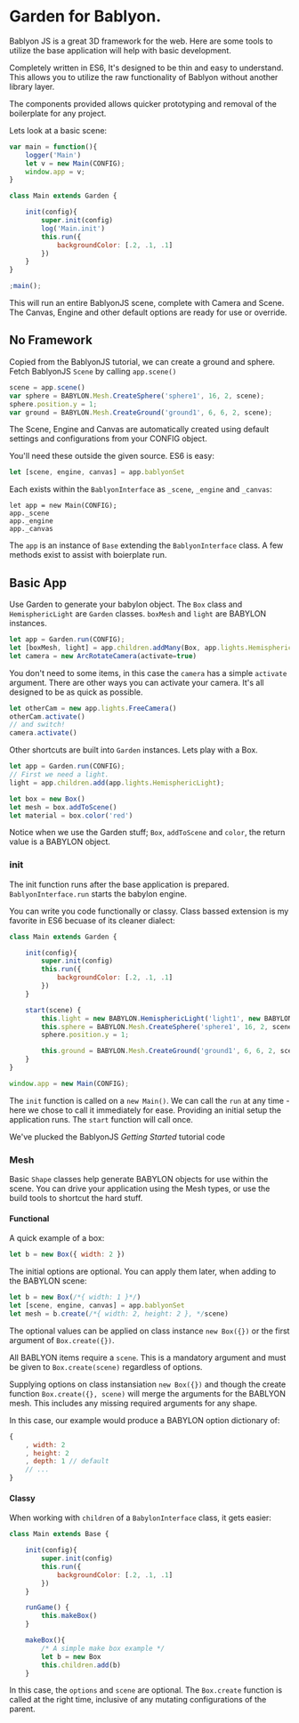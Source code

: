 # Garden for Bablyon.

Bablyon JS is a great 3D framework for the web. Here are some tools to utilize the base application will help with basic development.

Completely written in ES6, It's designed to be thin and easy to understand. This allows you to utilize the raw functionality of Bablyon without another library layer.

The components provided allows quicker prototyping and removal of the boilerplate for any project.

Lets look at a basic scene:

```js
var main = function(){
    logger('Main')
    let v = new Main(CONFIG);
    window.app = v;
}

class Main extends Garden {

    init(config){
        super.init(config)
        log('Main.init')
        this.run({
            backgroundColor: [.2, .1, .1]
        })
    }
}

;main();
```

This will run an entire BablyonJS scene, complete with Camera and Scene. The Canvas, Engine and other default options are ready for use or override.

## No Framework

Copied from the BablyonJS tutorial, we can create a ground and sphere. Fetch BablyonJS `Scene` by calling `app.scene()`

```js
scene = app.scene()
var sphere = BABYLON.Mesh.CreateSphere('sphere1', 16, 2, scene);
sphere.position.y = 1;
var ground = BABYLON.Mesh.CreateGround('ground1', 6, 6, 2, scene);
```

The Scene, Engine and Canvas are automatically created using default settings and configurations from your CONFIG object.

You'll need these outside the given source. ES6 is easy:

```js
let [scene, engine, canvas] = app.bablyonSet
```

Each exists within the `BablyonInterface` as `_scene`, `_engine` and `_canvas`:

```app
let app = new Main(CONFIG);
app._scene
app._engine
app._canvas
```

The `app` is an instance of `Base` extending the `BablyonInterface` class. A few methods exist to assist with boierplate run.


## Basic App

Use Garden to generate your babylon object. The `Box` class and `HemisphericLight` are `Garden` classes. `boxMesh` and `light` are BABYLON instances.

```js
let app = Garden.run(CONFIG);
let [boxMesh, light] = app.children.addMany(Box, app.lights.HemisphericLight);
let camera = new ArcRotateCamera(activate=true)
```

You don't need to some items, in this case the `camera` has a simple `activate` argument. There are other ways you can activate your camera. It's all designed to be as quick as possible.

```js
let otherCam = new app.lights.FreeCamera()
otherCam.activate()
// and switch!
camera.activate()
```

Other shortcuts are built into `Garden` instances. Lets play with a Box.

```js
let app = Garden.run(CONFIG);
// First we need a light.
light = app.children.add(app.lights.HemisphericLight);

let box = new Box()
let mesh = box.addToScene()
let material = box.color('red')
```

Notice when we use the Garden stuff; `Box`, `addToScene` and `color`, the return value is a BABYLON object.



### init

The init function runs after the base application is prepared. `BablyonInterface.run` starts the babylon engine.

You can write you code functionally or classy. Class bassed extension is my favorite in ES6 becuase of its cleaner dialect:

```js
class Main extends Garden {

    init(config){
        super.init(config)
        this.run({
            backgroundColor: [.2, .1, .1]
        })
    }

    start(scene) {
        this.light = new BABYLON.HemisphericLight('light1', new BABYLON.Vector3(0,1,0), scene);
        this.sphere = BABYLON.Mesh.CreateSphere('sphere1', 16, 2, scene);
        sphere.position.y = 1;

        this.ground = BABYLON.Mesh.CreateGround('ground1', 6, 6, 2, scene);
    }
}

window.app = new Main(CONFIG);
```

The `init` function is called on a `new Main()`. We can call the `run` at any time - here we chose to call it immediately for ease. Providing an initial setup the application runs. The `start` function will call once.

We've plucked the BablyonJS _Getting Started_ tutorial code

### Mesh

Basic `Shape` classes help generate BABYLON objects for use within the scene. You can drive your application using the Mesh types, or use the build tools to shortcut the hard stuff.

#### Functional

A quick example of a box:

```js
let b = new Box({ width: 2 })
```

The initial options are optional. You can apply them later, when adding to the BABYLON scene:

```js
let b = new Box(/*{ width: 1 }*/)
let [scene, engine, canvas] = app.bablyonSet
let mesh = b.create(/*{ width: 2, height: 2 }, */scene)
```

The optional values can be applied on class instance `new Box({})` or the first argument of `Box.create({})`.

All BABLYON items require a `scene`. This is a mandatory argument and must be given to `Box.create(scene)` regardless of options.


Supplying options on class instansiation `new Box({})` and though the create function `Box.create({}, scene)` will merge the arguments for the BABLYON mesh. This includes any missing required arguments for any shape.

In this case, our example would produce a BABYLON option dictionary of:

``` js
{
    , width: 2
    , height: 2
    , depth: 1 // default
    // ...
}
```

#### Classy

When working with `children` of a `BabylonInterface` class, it gets easier:

```js
class Main extends Base {

    init(config){
        super.init(config)
        this.run({
            backgroundColor: [.2, .1, .1]
        })
    }

    runGame() {
        this.makeBox()
    }

    makeBox(){
        /* A simple make box example */
        let b = new Box
        this.children.add(b)
    }
```

In this case, the `options` and `scene` are optional. The `Box.create` function is called at the right time, inclusive of any mutating configurations of the parent.



